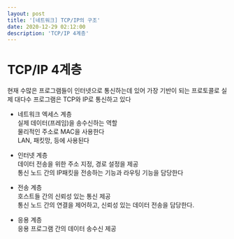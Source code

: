 ```yaml
---
layout: post
title: '[네트워크] TCP/IP의 구조'
date: 2020-12-29 02:12:00
description: 'TCP/IP 4계층'
---
```


# TCP/IP 4계층

현재 수많은 프로그램들이 인터넷으로 통신하는데 있어 가장 기반이 되는 프로토콜로 실제 대다수 프로그램은 TCP와 IP로 통신하고 있다

- 네트워크 엑세스 계층
  <br>실제 데이터(프레임)을 송수신하는 역할
  <br>물리적인 주소로 MAC을 사용한다
  <br>LAN, 패킷망, 등에 사용된다

- 인터넷 계층
  <br>데이터 전송을 위한 주소 지정, 경로 설정을 제공
  <br>통신 노드 간의 IP패킷을 전송하는 기능과 라우팅 기능을 담당한다

- 전송 계층
  <br>호스트들 간의 신뢰성 있는 통신 제공
  <br>통신 노드 간의 연결을 제어하고, 신뢰성 있는 데이터 전송을 담당한다.

- 응용 계층
  <br>응용 프로그램 간의 데이터 송수신 제공

